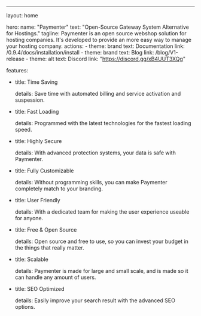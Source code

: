 ---
layout: home

hero:
  name: "Paymenter"
  text: "Open-Source Gateway System Alternative for Hostings."
  tagline: Paymenter is an open source webshop solution for hosting companies. It's developed to provide an more easy way to manage your hosting company.
  actions:
    - theme: brand
      text: Documentation
      link: /0.9.4/docs/installation/install
    - theme: brand
      text: Blog
      link: /blog/V1-release
    - theme: alt
      text: Discord
      link: "<https://discord.gg/xB4UUT3XQg>"

features:

- title: Time Saving

  details: Save time with automated billing and service activation and suspession.

- title: Fast Loading

  details: Programmed with the latest technologies for the fastest loading speed.

- title: Highly Secure

  details: With advanced protection systems, your data is safe with Paymenter.

- title: Fully Customizable

  details: Without programming skills, you can make Paymenter completely match to your branding.

- title: User Friendly

  details: With a dedicated team for making the user experience useable for anyone.

- title: Free & Open Source

  details: Open source and free to use, so you can invest your budget in the things that really matter.

- title: Scalable

  details: Paymenter is made for large and small scale, and is made so it can handle any amount of users.

- title: SEO Optimized

  details: Easily improve your search result with the advanced SEO options.
